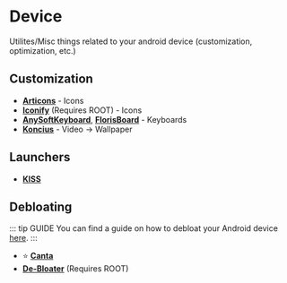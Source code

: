 # Device

Utilites/Misc things related to your android device (customization, optimization, etc.)

## Customization
* [**Articons**](https://f-droid.org/packages/com.donnnno.arcticons) - Icons
* [**Iconify**](https://github.com/Mahmud0808/Iconify) (Requires ROOT) - Icons
* [**AnySoftKeyboard**](https://f-droid.org/packages/com.menny.android.anysoftkeyboard), [**FlorisBoard**](https://f-droid.org/packages/dev.patrickgold.florisboard) - Keyboards
* [**Koncius**](https://play.google.com/store/apps/details?id=com.koncius.video.wallpaper) - Video -> Wallpaper


## Launchers
* [**KISS**](https://f-droid.org/packages/fr.neamar.kiss)

## Debloating
::: tip GUIDE
You can find a guide on how to debloat your Android device [here](https://www.xda-developers.com/uninstall-carrier-oem-bloatware-without-root-access/).
:::
* ⭐ [**Canta**](https://f-droid.org/en/packages/org.samo_lego.canta/)
* [**De-Bloater**](https://sunilpaulmathew.github.io/De-Bloater/) (Requires ROOT)